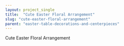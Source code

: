 ```yaml
---
layout: project_single
title:  "Cute Easter Floral Arrangement"
slug: "cute-easter-floral-arrangement"
parent: "easter-table-decorations-and-centerpieces"
---
```

Cute Easter Floral Arrangement